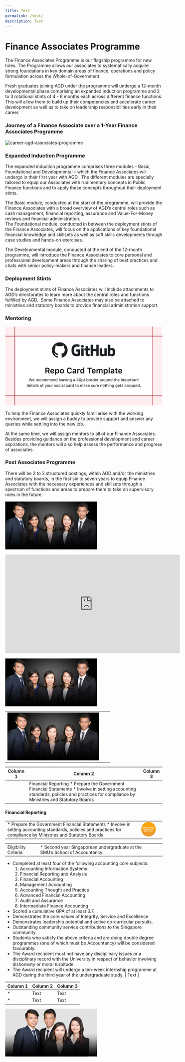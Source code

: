 ```yaml
---
title: Test
permalink: /test/
description: Test
---
```

Finance Associates Programme
============================

The Finance Associates Programme is our flagship programme for new hires. The Programme allows our associates to systematically acquire strong foundations in key domain areas of finance, operations and policy formulation across the Whole-of-Government.  
  
Fresh graduates joining AGD under the programme will undergo a 12-month developmental phase comprising an expanded induction programme and 2 to 3 rotational stints of 4 - 6 months each across different finance functions. This will allow them to build up their competencies and accelerate career development as well as to take on leadership responsibilities early in their career.

### Journey of a Finance Associate over a 1-Year Finance Associates Programme

![career-agd-associates-programme](https://www.agd.gov.sg/images/default-source/default-album/career-agd-associates-programme.jpg?sfvrsn=826fe570_0 "career-agd-associates-programme")  

### Expanded Induction Programme

The expanded induction programme comprises three modules - Basic, Foundational and Developmental – which the Finance Associates will undergo in their first year with AGD.  The different modules are specially tailored to equip our Associates with rudimentary concepts in Public Finance functions and to apply these concepts throughout their deployment stints.  
  
The Basic module, conducted at the start of the programme, will provide the Finance Associates with a broad overview of AGD’s central roles such as cash management, financial reporting, assurance and Value-For-Money reviews and financial administration.  
The Foundational module, conducted in between the deployment stints of the Finance Associates, will focus on the applications of key foundational financial knowledge and skillsets as well as soft skills developments through case studies and hands-on exercises.  
  
The Developmental module, conducted at the end of the 12-month programme, will introduce the Finance Associates to core personal and professional development areas through the sharing of best practices and chats with senior policy-makers and finance leaders.

### Deployment Stints

The deployment stints of Finance Associates will include attachments to AGD’s directorates to learn more about the central roles and functions fulfilled by AGD.  Some Finance Associates may also be attached to ministries and statutory boards to provide financial administration support.  

### Mentoring

![thumb-career-agd-associates-programme](/images/repository-open-graph-template.png)

To help the Finance Associates quickly familiarise with the working environment, we will assign a buddy to provide support and answer any queries while settling into the new job.  
  
At the same time, we will assign mentors to all of our Finance Associates. Besides providing guidance on the professional development and career aspirations, the mentors will also help assess the performance and progress of associates. 

### Post Associates Programme

There will be 2 to 3 structured postings, within AGD and/or the ministries and statutory boards, in the first six to seven years to equip Finance Associates with the necessary experiences and skillsets through a spectrum of functions and areas to prepare them to take on supervisory roles in the future.





 ![](/images/agd-careers.png)
 
 
 
 <iframe width="560" height="315" src="https://www.youtube.com/embed/P0rTPHjO2hU" title="YouTube video player" frameborder="0" allow="accelerometer; autoplay; clipboard-write; encrypted-media; gyroscope; picture-in-picture; web-share" allowfullscreen></iframe>
 
 ![](/images/agd-careers.png)
 
 
 

| | |  | 
| -------- |  -------- | -------- | 
| ![](/images/agd-careers.png)     || |




| Column 1 | Column 2 | Column 3 |
| -------- | -------- | -------- |
|   |  Financial Reporting *   Prepare the Government Financial Statements *   Involve in setting accounting standards, policies and practices for compliance by Ministries and Statutory Boards

#### Financial Reporting

|  | |  |
| -------- | -------- | -------- |
| *   Prepare the Government Financial Statements *   Involve in setting accounting standards, policies and practices for compliance by Ministries and Statutory Boards     | ![](/images/CareersAGD/What%20we%20offer/wwo-fo.jpg)     |      |




| | | |
| -------- | -------- | -------- |
|Eligibility Criteria    |  *   Second year Singaporean undergraduate at the SMU’s School of Accountancy.
*   Completed at least four of the following accounting core subjects:
    1.  Accounting Information Systems
    2.  Financial Reporting and Analysis
    3.  Financial Accounting
    4.  Management Accounting
    5.  Accounting Thought and Practice
    6.  Advanced Financial Accounting
    7.  Audit and Assurance
    8.  Intermediate Finance Accounting
*   Scored a cumulative GPA of at least 3.7.
*   Demonstrates the core values of Integrity, Service and Excellence
*   Demonstrates leadership potential and active co-curricular pursuits.
*   Outstanding community service contributions to the Singapore community.
*   Students who satisfy the above criteria and are doing double degree programmes (one of which must be Accountancy) will be considered favourably.
*   The Award recipient must not have any disciplinary issues or a disciplinary record with the University in respect of behavior involving dishonesty or moral turpitude.
*   The Award recipient will undergo a ten-week internship programme at AGD during the third year of the undergraduate study.      | Text     |





| Column 1 | Column 2 | Column 3 |
| -------- | -------- | -------- |
* | Text     | Text     | Text     |
*  | Text     | Text     | Text     |





 ![](/images/agd-people-say.png)